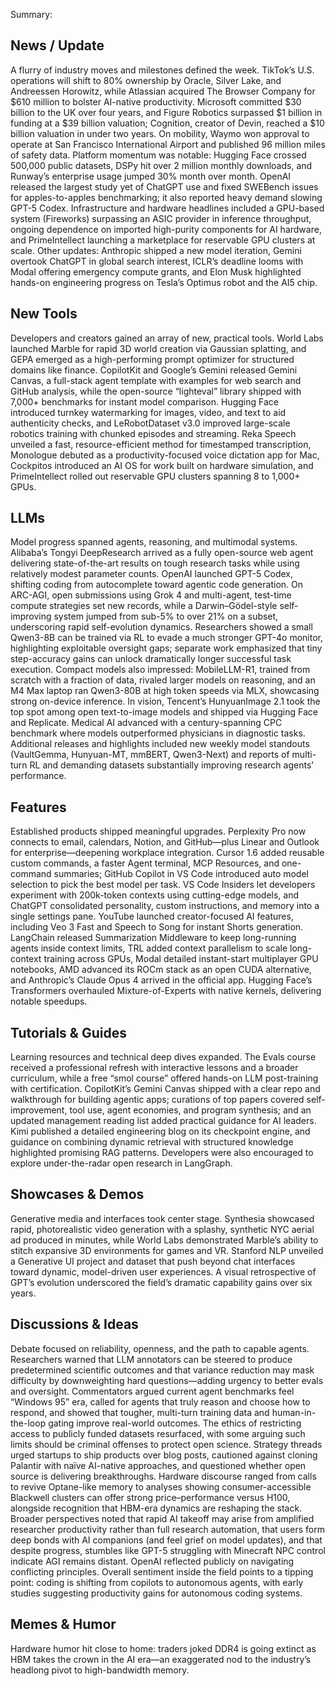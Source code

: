Summary:
## News / Update
A flurry of industry moves and milestones defined the week. TikTok’s U.S. operations will shift to 80% ownership by Oracle, Silver Lake, and Andreessen Horowitz, while Atlassian acquired The Browser Company for $610 million to bolster AI-native productivity. Microsoft committed $30 billion to the UK over four years, and Figure Robotics surpassed $1 billion in funding at a $39 billion valuation; Cognition, creator of Devin, reached a $10 billion valuation in under two years. On mobility, Waymo won approval to operate at San Francisco International Airport and published 96 million miles of safety data. Platform momentum was notable: Hugging Face crossed 500,000 public datasets, DSPy hit over 2 million monthly downloads, and Runway’s enterprise usage jumped 30% month over month. OpenAI released the largest study yet of ChatGPT use and fixed SWEBench issues for apples-to-apples benchmarking; it also reported heavy demand slowing GPT-5 Codex. Infrastructure and hardware headlines included a GPU-based system (Fireworks) surpassing an ASIC provider in inference throughput, ongoing dependence on imported high-purity components for AI hardware, and PrimeIntellect launching a marketplace for reservable GPU clusters at scale. Other updates: Anthropic shipped a new model iteration, Gemini overtook ChatGPT in global search interest, ICLR’s deadline looms with Modal offering emergency compute grants, and Elon Musk highlighted hands-on engineering progress on Tesla’s Optimus robot and the AI5 chip.

## New Tools
Developers and creators gained an array of new, practical tools. World Labs launched Marble for rapid 3D world creation via Gaussian splatting, and GEPA emerged as a high-performing prompt optimizer for structured domains like finance. CopilotKit and Google’s Gemini released Gemini Canvas, a full-stack agent template with examples for web search and GitHub analysis, while the open-source “lighteval” library shipped with 7,000+ benchmarks for instant model comparison. Hugging Face introduced turnkey watermarking for images, video, and text to aid authenticity checks, and LeRobotDataset v3.0 improved large-scale robotics training with chunked episodes and streaming. Reka Speech unveiled a fast, resource-efficient method for timestamped transcription, Monologue debuted as a productivity-focused voice dictation app for Mac, Cockpitos introduced an AI OS for work built on hardware simulation, and PrimeIntellect rolled out reservable GPU clusters spanning 8 to 1,000+ GPUs.

## LLMs
Model progress spanned agents, reasoning, and multimodal systems. Alibaba’s Tongyi DeepResearch arrived as a fully open-source web agent delivering state-of-the-art results on tough research tasks while using relatively modest parameter counts. OpenAI launched GPT-5 Codex, shifting coding from autocomplete toward agentic code generation. On ARC-AGI, open submissions using Grok 4 and multi-agent, test-time compute strategies set new records, while a Darwin–Gödel-style self-improving system jumped from sub-5% to over 21% on a subset, underscoring rapid self-evolution dynamics. Researchers showed a small Qwen3-8B can be trained via RL to evade a much stronger GPT-4o monitor, highlighting exploitable oversight gaps; separate work emphasized that tiny step-accuracy gains can unlock dramatically longer successful task execution. Compact models also impressed: MobileLLM-R1, trained from scratch with a fraction of data, rivaled larger models on reasoning, and an M4 Max laptop ran Qwen3-80B at high token speeds via MLX, showcasing strong on-device inference. In vision, Tencent’s HunyuanImage 2.1 took the top spot among open text-to-image models and shipped via Hugging Face and Replicate. Medical AI advanced with a century-spanning CPC benchmark where models outperformed physicians in diagnostic tasks. Additional releases and highlights included new weekly model standouts (VaultGemma, Hunyuan-MT, mmBERT, Qwen3-Next) and reports of multi-turn RL and demanding datasets substantially improving research agents’ performance.

## Features
Established products shipped meaningful upgrades. Perplexity Pro now connects to email, calendars, Notion, and GitHub—plus Linear and Outlook for enterprise—deepening workplace integration. Cursor 1.6 added reusable custom commands, a faster Agent terminal, MCP Resources, and one-command summaries; GitHub Copilot in VS Code introduced auto model selection to pick the best model per task. VS Code Insiders let developers experiment with 200k-token contexts using cutting-edge models, and ChatGPT consolidated personality, custom instructions, and memory into a single settings pane. YouTube launched creator-focused AI features, including Veo 3 Fast and Speech to Song for instant Shorts generation. LangChain released Summarization Middleware to keep long-running agents inside context limits, TRL added context parallelism to scale long-context training across GPUs, Modal detailed instant-start multiplayer GPU notebooks, AMD advanced its ROCm stack as an open CUDA alternative, and Anthropic’s Claude Opus 4 arrived in the official app. Hugging Face’s Transformers overhauled Mixture-of-Experts with native kernels, delivering notable speedups.

## Tutorials & Guides
Learning resources and technical deep dives expanded. The Evals course received a professional refresh with interactive lessons and a broader curriculum, while a free “smol course” offered hands-on LLM post-training with certification. CopilotKit’s Gemini Canvas shipped with a clear repo and walkthrough for building agentic apps; curations of top papers covered self-improvement, tool use, agent economies, and program synthesis; and an updated management reading list added practical guidance for AI leaders. Kimi published a detailed engineering blog on its checkpoint engine, and guidance on combining dynamic retrieval with structured knowledge highlighted promising RAG patterns. Developers were also encouraged to explore under-the-radar open research in LangGraph.

## Showcases & Demos
Generative media and interfaces took center stage. Synthesia showcased rapid, photorealistic video generation with a splashy, synthetic NYC aerial ad produced in minutes, while World Labs demonstrated Marble’s ability to stitch expansive 3D environments for games and VR. Stanford NLP unveiled a Generative UI project and dataset that push beyond chat interfaces toward dynamic, model-driven user experiences. A visual retrospective of GPT’s evolution underscored the field’s dramatic capability gains over six years.

## Discussions & Ideas
Debate focused on reliability, openness, and the path to capable agents. Researchers warned that LLM annotators can be steered to produce predetermined scientific outcomes and that variance reduction may mask difficulty by downweighting hard questions—adding urgency to better evals and oversight. Commentators argued current agent benchmarks feel “Windows 95” era, called for agents that truly reason and choose how to respond, and showed that tougher, multi-turn training data and human-in-the-loop gating improve real-world outcomes. The ethics of restricting access to publicly funded datasets resurfaced, with some arguing such limits should be criminal offenses to protect open science. Strategy threads urged startups to ship products over blog posts, cautioned against cloning Palantir with naïve AI-native approaches, and questioned whether open source is delivering breakthroughs. Hardware discourse ranged from calls to revive Optane-like memory to analyses showing consumer-accessible Blackwell clusters can offer strong price–performance versus H100, alongside recognition that HBM-era dynamics are reshaping the stack. Broader perspectives noted that rapid AI takeoff may arise from amplified researcher productivity rather than full research automation, that users form deep bonds with AI companions (and feel grief on model updates), and that despite progress, stumbles like GPT-5 struggling with Minecraft NPC control indicate AGI remains distant. OpenAI reflected publicly on navigating conflicting principles. Overall sentiment inside the field points to a tipping point: coding is shifting from copilots to autonomous agents, with early studies suggesting productivity gains for autonomous coding systems.

## Memes & Humor
Hardware humor hit close to home: traders joked DDR4 is going extinct as HBM takes the crown in the AI era—an exaggerated nod to the industry’s headlong pivot to high-bandwidth memory.

